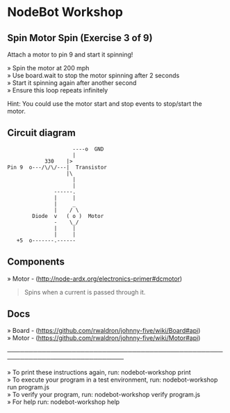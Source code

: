 # NodeBot Workshop  

## Spin Motor Spin (Exercise 3 of 9)  

 Attach a motor to pin 9 and start it spinning!  

  » Spin the motor at 200 mph                                                   
  » Use board.wait to stop the motor spinning after 2 seconds                   
  » Start it spinning again after another second                                
  » Ensure this loop repeats infinitely                                         

 Hint: You could use the motor start and stop events to stop/start the  
 motor.  

## Circuit diagram  

                         ----o  GND  
                         |  
                330    |>  
    Pin 9  o---/\/\/---|  Transistor  
                       |\  
                         |  
                         |  
                   ------.  
                   |     |  
                   |     _  
                   |    / \  
            Diode  v   ( o )  Motor  
                   -    \_/  
                   |     |  
                   |     |  
       +5  o-------.------  

## Components  

  » Motor - (http://node-ardx.org/electronics-primer#dcmotor)                   

  > Spins when a current is passed through it.  

## Docs  

  » Board - (https://github.com/rwaldron/johnny-five/wiki/Board#api)            
  » Motor - (https://github.com/rwaldron/johnny-five/wiki/Motor#api)            

─────────────────────────────────────────────────────────────────────────────  

  » To print these instructions again, run: nodebot-workshop print              
  » To execute your program in a test environment, run: nodebot-workshop                                                                            
    run program.js                                                              
  » To verify your program, run: nodebot-workshop verify program.js             
  » For help run: nodebot-workshop help    
